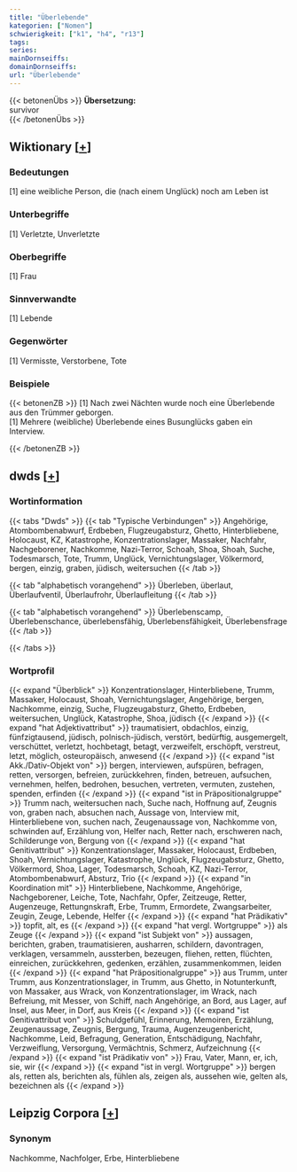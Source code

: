 ```yaml
---
title: "Überlebende"
kategorien: ["Nomen"]
schwierigkeit: ["k1", "h4", "r13"]
tags:
series:
mainDornseiffs:
domainDornseiffs:
url: "Überlebende"
---
```


{{< betonenÜbs >}}
**Übersetzung:**  
survivor  
{{< /betonenÜbs >}}

## Wiktionary [[+](https://de.wiktionary.org/wiki/Überlebende)]

### Bedeutungen
[1] eine weibliche Person, die (nach einem Unglück) noch am Leben ist  

### Unterbegriffe
[1] Verletzte, Unverletzte  

### Oberbegriffe
[1] Frau  

### Sinnverwandte
[1] Lebende  

### Gegenwörter
[1] Vermisste, Verstorbene, Tote  

### Beispiele
{{< betonenZB >}}
[1] Nach zwei Nächten wurde noch eine Überlebende aus den Trümmer geborgen.  
[1] Mehrere (weibliche) Überlebende eines Busunglücks gaben ein Interview.  

{{< /betonenZB >}}


## dwds [[+](https://www.dwds.de/wb/Überlebende)]

### Wortinformation
{{< tabs "Dwds" >}}
{{< tab "Typische Verbindungen" >}}
Angehörige, Atombombenabwurf, Erdbeben, Flugzeugabsturz, Ghetto, Hinterbliebene, Holocaust, KZ, Katastrophe, Konzentrationslager, Massaker, Nachfahr, Nachgeborener, Nachkomme, Nazi-Terror, Schoah, Shoa, Shoah, Suche, Todesmarsch, Tote, Trumm, Unglück, Vernichtungslager, Völkermord, bergen, einzig, graben, jüdisch, weitersuchen
{{< /tab >}}

{{< tab "alphabetisch vorangehend" >}}
Überleben, überlaut, Überlaufventil, Überlaufrohr, Überlaufleitung
{{< /tab >}}

{{< tab "alphabetisch vorangehend" >}}
Überlebenscamp, Überlebenschance, überlebensfähig, Überlebensfähigkeit, Überlebensfrage
{{< /tab >}}

{{< /tabs >}}

### Wortprofil
{{< expand "Überblick" >}} Konzentrationslager, Hinterbliebene, Trumm, Massaker, Holocaust, Shoah, Vernichtungslager, Angehörige, bergen, Nachkomme, einzig, Suche, Flugzeugabsturz, Ghetto, Erdbeben, weitersuchen, Unglück, Katastrophe, Shoa, jüdisch {{< /expand >}}
{{< expand "hat Adjektivattribut" >}} traumatisiert, obdachlos, einzig, fünfzigtausend, jüdisch, polnisch-jüdisch, verstört, bedürftig, ausgemergelt, verschüttet, verletzt, hochbetagt, betagt, verzweifelt, erschöpft, verstreut, letzt, möglich, osteuropäisch, anwesend {{< /expand >}}
{{< expand "ist Akk./Dativ-Objekt von" >}} bergen, interviewen, aufspüren, befragen, retten, versorgen, befreien, zurückkehren, finden, betreuen, aufsuchen, vernehmen, helfen, bedrohen, besuchen, vertreten, vermuten, zustehen, spenden, erfinden {{< /expand >}}
{{< expand "ist in Präpositionalgruppe" >}} Trumm nach, weitersuchen nach, Suche nach, Hoffnung auf, Zeugnis von, graben nach, absuchen nach, Aussage von, Interview mit, Hinterbliebene von, suchen nach, Zeugenaussage von, Nachkomme von, schwinden auf, Erzählung von, Helfer nach, Retter nach, erschweren nach, Schilderunge von, Bergung von {{< /expand >}}
{{< expand "hat Genitivattribut" >}} Konzentrationslager, Massaker, Holocaust, Erdbeben, Shoah, Vernichtungslager, Katastrophe, Unglück, Flugzeugabsturz, Ghetto, Völkermord, Shoa, Lager, Todesmarsch, Schoah, KZ, Nazi-Terror, Atombombenabwurf, Absturz, Trio {{< /expand >}}
{{< expand "in Koordination mit" >}} Hinterbliebene, Nachkomme, Angehörige, Nachgeborener, Leiche, Tote, Nachfahr, Opfer, Zeitzeuge, Retter, Augenzeuge, Rettungnskraft, Erbe, Trumm, Ermordete, Zwangsarbeiter, Zeugin, Zeuge, Lebende, Helfer {{< /expand >}}
{{< expand "hat Prädikativ" >}} topfit, alt, es {{< /expand >}}
{{< expand "hat vergl. Wortgruppe" >}} als Zeuge {{< /expand >}}
{{< expand "ist Subjekt von" >}} aussagen, berichten, graben, traumatisieren, ausharren, schildern, davontragen, verklagen, versammeln, aussterben, bezeugen, fliehen, retten, flüchten, einreichen, zurückkehren, gedenken, erzählen, zusammenkommen, leiden {{< /expand >}}
{{< expand "hat Präpositionalgruppe" >}} aus Trumm, unter Trumm, aus Konzentrationslager, in Trumm, aus Ghetto, in Notunterkunft, von Massaker, aus Wrack, von Konzentrationslager, im Wrack, nach Befreiung, mit Messer, von Schiff, nach Angehörige, an Bord, aus Lager, auf Insel, aus Meer, in Dorf, aus Kreis {{< /expand >}}
{{< expand "ist Genitivattribut von" >}} Schuldgefühl, Erinnerung, Memoiren, Erzählung, Zeugenaussage, Zeugnis, Bergung, Trauma, Augenzeugenbericht, Nachkomme, Leid, Befragung, Generation, Entschädigung, Nachfahr, Verzweiflung, Versorgung, Vermächtnis, Schmerz, Aufzeichnung {{< /expand >}}
{{< expand "ist Prädikativ von" >}} Frau, Vater, Mann, er, ich, sie, wir {{< /expand >}}
{{< expand "ist in vergl. Wortgruppe" >}} bergen als, retten als, berichten als, fühlen als, zeigen als, aussehen wie, gelten als, bezeichnen als {{< /expand >}}

## Leipzig Corpora [[+](https://corpora.uni-leipzig.de/en/res?word=Überlebende&corpusId=deu_newscrawl-public_2018)]


### Synonym
Nachkomme, Nachfolger, Erbe, Hinterbliebene

